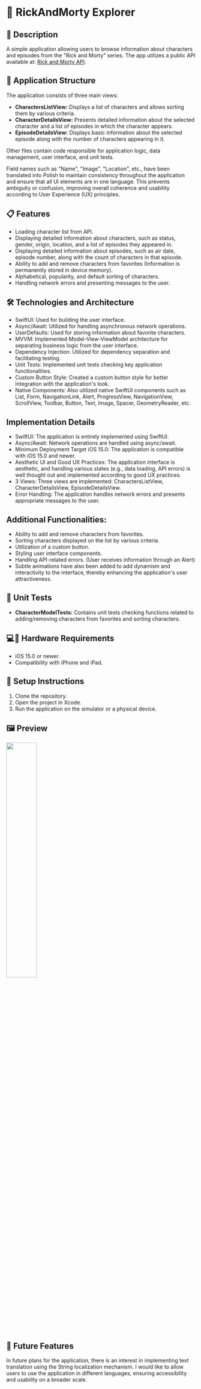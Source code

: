 #  🚀   RickAndMorty Explorer <br>


## 📝 Description

A simple application allowing users to browse information about characters and episodes from the "Rick and Morty" series. The app utilizes a public API available at: [Rick and Morty API](https://rickandmortyapi.com/).

## 📁 Application Structure

The application consists of three main views:

-   **CharactersListView:** Displays a list of characters and allows sorting them by various criteria.
-   **CharacterDetailsView:** Presents detailed information about the selected character and a list of episodes in which the character appears.
-   **EpisodeDetailsView:** Displays basic information about the selected episode along with the number of characters appearing in it.

Other files contain code responsible for application logic, data management, user interface, and unit tests.

Field names such as "Name", "Image", "Location", etc., have been translated into Polish to maintain consistency throughout the application and ensure that all UI elements are in one language. This prevents ambiguity or confusion, improving overall coherence and usability according to User Experience (UX) principles.

## 📋 Features

-   Loading character list from API.
-   Displaying detailed information about characters, such as status, gender, origin, location, and a list of episodes they appeared in.
-   Displaying detailed information about episodes, such as air date, episode number, along with the count of characters in that episode.
-   Ability to add and remove characters from favorites (Information is permanently stored in device memory).
-   Alphabetical, popularity, and default sorting of characters.
-   Handling network errors and presenting messages to the user.

## 🛠️ Technologies and Architecture

-   SwiftUI: Used for building the user interface.
-   Async/Await: Utilized for handling asynchronous network operations.
-   UserDefaults: Used for storing information about favorite characters.
-   MVVM: Implemented Model-View-ViewModel architecture for separating business logic from the user interface.
-   Dependency Injection: Utilized for dependency separation and facilitating testing.
-   Unit Tests: Implemented unit tests checking key application functionalities.
-   Custom Button Style: Created a custom button style for better integration with the application's look.
-   Native Components: Also utilized native SwiftUI components such as List, Form, NavigationLink, Alert, ProgressView, NavigationView, ScrollView, Toolbar, Button, Text, Image, Spacer, GeometryReader, etc.

## Implementation Details

-   SwiftUI: The application is entirely implemented using SwiftUI.
-   Async/Await: Network operations are handled using async/await.
-   Minimum Deployment Target iOS 15.0: The application is compatible with iOS 15.0 and newer.
-   Aesthetic UI and Good UX Practices: The application interface is aesthetic, and handling various states (e.g., data loading, API errors) is well thought out and implemented according to good UX practices.
-   3 Views: Three views are implemented: CharactersListView, CharacterDetailsView, EpisodeDetailsView.
-   Error Handling: The application handles network errors and presents appropriate messages to the user.

## Additional Functionalities:

-   Ability to add and remove characters from favorites.
-   Sorting characters displayed on the list by various criteria.
-   Utilization of a custom button.
-   Styling user interface components.
-   Handling API-related errors. (User receives information through an Alert)
-   Subtle animations have also been added to add dynamism and interactivity to the interface, thereby enhancing the application's user attractiveness.

## 🧪 Unit Tests

-   **CharacterModelTests:** Contains unit tests checking functions related to adding/removing characters from favorites and sorting characters.

## 💻📱 Hardware Requirements

-   iOS 15.0 or newer.
-   Compatibility with iPhone and iPad.

## 🔌 Setup Instructions

1.  Clone the repository.
2.  Open the project in Xcode.
3.  Run the application on the simulator or a physical device.

##  🖼️ Preview

<img src="https://github.com/bashubb/RickAndMorty_Explorer/blob/main/animation.gif" width="40%" height="40%">

## 🎯 Future Features

In future plans for the application, there is an interest in implementing text translation using the String localization mechanism. I would like to allow users to use the application in different languages, ensuring accessibility and usability on a broader scale.
